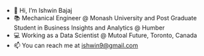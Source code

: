 - 👋 Hi, I’m Ishwin Bajaj
- 📚 Mechanical Engineer @ Monash University and Post Graduate Student in Business Insights and Analytics @ Humber
- 💻 Working as a Data Scientist @ Mutoal Future, Toronto, Canada
- 📫 You can reach me at ishwin9@gmail.com
